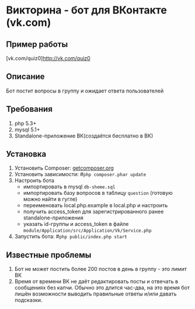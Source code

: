 Викторина - бот для ВКонтакте (vk.com)
=======================

Пример работы
------------
[vk.com/quiz0]http://vk.com/quiz0

Описание
------------
Бот постит вопросы в группу и ожидает ответа пользователей

Требования
------------

1. php 5.3+
2. mysql 5.1+
3. Standalone-приложение ВК(создаётся бесплатно в ВК)

Установка
------------

1. Установить Composer: [getcomposer.org](https://getcomposer.org/)
2. Установить зависимости: #`php composer.phar update`
3. Настроить бота
    * импортировать в mysql `db-sheme.sql`
    * импортировать базу вопросов в таблицу `question` (готовую можно найти в гугле)
    * переименовать local.php.example в local.php и настроить
    * получить access_token для зарегистрированного ранее standalone-приложения
    * указать id-группы и access_token в файле `module/Application/src/Application/Vk/Service.php`
4. Запустить бота: #`php public/index.php start`

Известные проблемы
----------

1. Бот не может постить более 200 постов в день в группу - это лимит ВК
2. Время от времени ВК не даёт редактировать посты и отвечать в сообщениях без капчи. 
Обычно это длится час-два, на это время бот лишён возможности выводить правильные ответы и/или давать подсказки.
